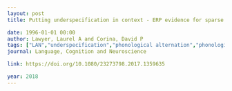 ```yaml
---
layout: post
title: Putting underspecification in context - ERP evidence for sparse representations in morphophonological alternations

date: 1996-01-01 00:00
author: Lawyer, Laurel A and Corina, David P
tags: ["LAN","underspecification","phonological alternation","phonological context","prefix processing"]
journal: Language, Cognition and Neuroscience

link: https://doi.org/10.1080/23273798.2017.1359635

year: 2018
---
```



